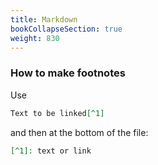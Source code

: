 ```yaml
---
title: Markdown
bookCollapseSection: true
weight: 830
---
```


### How to make footnotes

Use 

```markdown
Text to be linked[^1]
```

and then at the bottom of the file:

```markdown
[^1]: text or link
```
